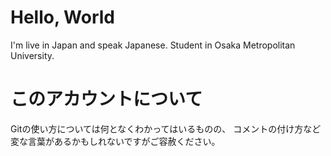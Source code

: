 
# Hello, World

I'm live in Japan and speak Japanese.
Student in Osaka Metropolitan University.

# このアカウントについて

Gitの使い方については何となくわかってはいるものの、
コメントの付け方など変な言葉があるかもしれないですがご容赦ください。
